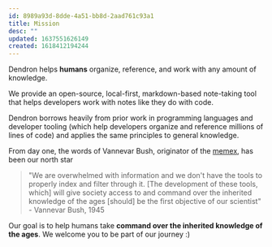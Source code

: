 ```yaml
---
id: 8989a93d-8dde-4a51-bb8d-2aad761c93a1
title: Mission
desc: ""
updated: 1637551626149
created: 1618412194244
---
```


Dendron helps **humans** organize, reference, and work with any amount of knowledge.

We provide an open-source, local-first, markdown-based note-taking tool that helps developers work with notes like they do with code.

Dendron borrows heavily from prior work in programming languages and developer tooling (which help developers organize and reference millions of lines of code) and applies the same principles to general knowledge.

From day one, the words of Vannevar Bush, originator of the [memex](https://en.wikipedia.org/wiki/Memex), has been our north star

> "We are overwhelmed with information and we don't have the tools to properly index and filter through it. [The development of these tools, which] will give society access to and command over the inherited knowledge of the ages [should] be the first objective of our scientist" - Vannevar Bush, 1945

Our goal is to help humans take **command over the inherited knowledge of the ages**. We welcome you to be part of our journey :)
